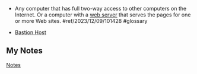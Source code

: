 - Any computer that has full two-way access to other computers on the Internet. Or a computer with a [web server](web-server.md) that serves the pages for one or more Web sites. #ref/2023/12/09/101428 #glossary 

- [Bastion Host](bastion-host.md)
## My Notes
[Notes](mynotes/host-notes.md)
